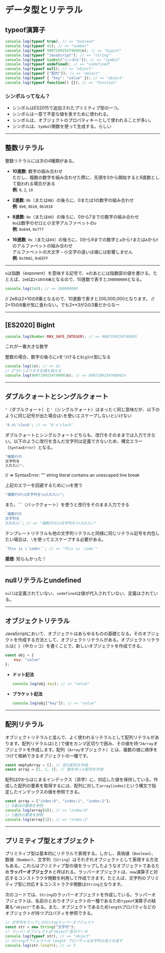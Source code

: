 # データ型とリテラル

## typeof演算子

```javascript
console.log(typeof true); // => "boolean"
console.log(typeof 42); // => "number"
console.log(typeof 9007199254740992n); // => "bigint"
console.log(typeof "JavaScript"); // => "string"
console.log(typeof Symbol("シンボル")); // => "symbol"
console.log(typeof undefined); // => "undefined"
console.log(typeof null); // => "object"
console.log(typeof ["配列"]); // => "object"
console.log(typeof { "key": "value" }); // => "object"
console.log(typeof function() {}); // => "function"
```

### シンボルってなん？

- シンボルはES2015で追加されたプリミティブ型の一つ。
- シンボルは一意で不変な値を表すために使われる。
- シンボルは、オブジェクトのプロパティキーとして使われることが多い。
- シンボルは、`Symbol`関数を使って生成する。らしい

---

## 整数リテラル

整数リテラルには次の4種類がある。

- **10進数**: 数字の組み合わせ  
  ただし、複数の数字を組み合わせた際に、先頭を0から開始すると8進数として扱われる場合がある  
  **例**: `0`, `2`, `10`

- **2進数**: `0b`（または`0B`）の後ろに、0または1の数字の組み合わせ  
  **例**: `0b0`, `0b10`, `0b1010`

- **8進数**: `0o`（または`0O`）の後ろに、0から7までの数字の組み合わせ  
  `0o`は数字のゼロと小文字アルファベットの`o`  
  **例**: `0o644`, `0o777`

- **16進数**: `0x`（または`0X`）の後ろに、0から9までの数字と`a`から`f`または`A`から`F`のアルファベットの組み合わせ  
  アルファベットの大文字・小文字の違いは値には影響しません  
  **例**: `0x30A2`, `0xEEFF`

---

`e`は指数（exponent）を意味する記号で、`e`のあとには指数部の値を書ける。たとえば、`2e8`は`2×10の8乗`となるので、10進数で表すと`200000000`となる。

```javascript
console.log(2e8); // => 200000000
```

// 2e8は2×10の8乗となるので、10進数で表すと200,000,000となります。
// 2×10の8乗が気に食わない。でも2**3が2の3乗だからなー

---

## [ES2020] BigInt

```javascript
console.log(Number.MAX_SAFE_INTEGER); // => 9007199254740991
```

これが一番大きな数字

整数の場合、数字の後ろに`n`をつけると`BigInt`型になる

```javascript
console.log(1n); // => 1n
// 2^53-1より大きな値も扱える
console.log(9007199254740992n); // => 9007199254740992n
```

---

## ダブルクォートとシングルクォート

`"`（ダブルクォート）と`'`（シングルクォート）はまったく同じ意味だが、以下のように同じ記号が出た場合は`\`を使いエスケープしないといけない

```javascript
'8 o\'clock'; // => "8 o'clock"
```

ダブルクォートとシングルクォートどちらも、改行をそのままでは入力できない。以下のように改行を含んだ文字列は定義できないため、構文エラー（`SyntaxError`）となる。

```javascript
"複数行の
文字列を
入れたい";
```

// => SyntaxError: "" string literal contains an unescaped line break

上記のエラーを回避するために`\n`を使う

```javascript
"複数行の\n文字列を\n入れたい";
```

また、`\``（バッククォート）を使うと改行をそのまま入力できる

```javascript
`複数行の
文字列を
入れたい`; // => "複数行の\n文字列を\n入れたい"
```

テンプレートリテラルも他の文字列リテラルと同様に同じリテラル記号を内包したい場合は、`\`を使ってエスケープする必要がある。

```javascript
`This is \`code\``; // => "This is `code`"
```

**感想**: 知らんかった！

---

## nullリテラルとundefined

`null`は定義されていない、`undefined`は値が代入されていない、定義はされている。

---

## オブジェクトリテラル

JavaScriptにおいて、オブジェクトはあらゆるものの基礎となる。そのオブジェクトを作成する方法として、オブジェクトリテラルがある。オブジェクトリテラルは`{ }`（中カッコ）を書くことで、新しいオブジェクトを作成できる。

```javascript
const obj = {
    key: "value"
};
```

- **ドット記法**

  ```javascript
  console.log(obj.key); // => "value"
  ```

- **ブラケット記法**

  ```javascript
  console.log(obj["key"]); // => "value"
  ```

---

## 配列リテラル

オブジェクトリテラルと並んで、よく使われるリテラルとして配列リテラルがあります。配列リテラルは`[`と`]`で値をカンマ区切りで囲み、その値を持つ`Array`オブジェクトを作成します。配列（`Array`オブジェクト）とは、複数の値に順序をつけて格納できるオブジェクトの一種です。

```javascript
const emptyArray = []; // 空の配列を作成
const array = [1, 2, 3]; // 値を持った配列を作成
```

配列は0からはじまるインデックス（添字）に、対応した値を保持している。作成した配列の要素を取得するには、配列に対して`array[index]`という構文で指定したインデックスの値を参照できる。

```javascript
const array = ["index:0", "index:1", "index:2"];
// 0番目の要素を参照
console.log(array[0]); // => "index:0"
// 1番目の要素を参照
console.log(array[1]); // => "index:1"
```

---

## プリミティブ型とオブジェクト

プリミティブ型は基本的にリテラルで表現する。しかし、真偽値（`Boolean`）、数値（`Number`）、文字列（`String`）はそれぞれオブジェクトとして表現する方法もある。これらはプリミティブ型の値をラップしたようなオブジェクトであるため**ラッパーオブジェクト**と呼ばれる。ラッパーオブジェクトは、`new`演算子と対応するコンストラクタ関数を利用して作成できます。たとえば、文字列のプリミティブ型に対応するコンストラクタ関数は`String`となります。

次のコードでは、`String`のラッパーオブジェクトを作成している。ラッパーオブジェクトは、名前のとおりオブジェクトの一種であるため`typeof`演算子の結果も`"object"`である。また、オブジェクトであるため`length`プロパティなどのオブジェクトが持つプロパティを参照できる。

```javascript
// 文字列をラップしたStringラッパーオブジェクト
const str = new String("文字列");
// ラッパーオブジェクトは"object"型のデータ
console.log(typeof str); // => "object"
// Stringオブジェクトの`length`プロパティは文字列の長さを返す
console.log(str.length); // => 3
```